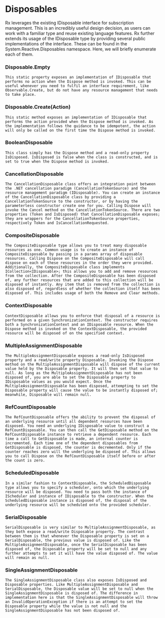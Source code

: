 # Disposables

Rx leverages the existing IDisposable interface for subscription management. This is an incredibly useful design decision, as users can work with a familiar type and reuse existing language features. Rx further extends its usage of the IDisposable type by providing several public implementations of the interface. These can be found in the System.Reactive.Disposables namespace. Here, we will briefly enumerate each of them.

### Disposable.Empty

    This static property exposes an implementation of IDisposable that performs no action when the Dispose method is invoked. This can be useful whenever you need to fulfil an interface requirement, like Observable.Create, but do not have any resource management that needs to take place.
    
### Disposable.Create(Action)

    This static method exposes an implementation of IDisposable that performs the action provided when the Dispose method is invoked. As the implementation follows the guidance to be idempotent, the action will only be called on the first time the Dispose method is invoked.
    
### BooleanDisposable

    This class simply has the Dispose method and a read-only property IsDisposed. IsDisposed is false when the class is constructed, and is set to true when the Dispose method is invoked. 
    
### CancellationDisposable

    The CancellationDisposable class offers an integration point between the .NET cancellation paradigm (CancellationTokenSource) and the resource management paradigm (IDisposable). You can create an instance of the CancellationDisposable class by providing a CancellationTokenSource to the constructor, or by having the parameterless constructor create one for you. Calling Dispose will invoke the Cancel method on the CancellationTokenSource. There are two properties (Token and IsDisposed) that CancellationDisposable exposes; they are wrappers for the CancellationTokenSource properties, respectively Token and IsCancellationRequested. 
    
### CompositeDisposable

    The CompositeDisposable type allows you to treat many disposable resources as one. Common usage is to create an instance of CompositeDisposable by passing in a params array of disposable resources. Calling Dispose on the CompositeDisposable will call dispose on each of these resources in the order they were provided. Additionally, the CompositeDisposable class implements ICollection<IDisposable>; this allows you to add and remove resources from the collection. After the CompositeDisposable has been disposed of, any further resources that are added to this collection will be disposed of instantly. Any item that is removed from the collection is also disposed of, regardless of whether the collection itself has been disposed of. This includes usage of both the Remove and Clear methods.
    
### ContextDisposable

    ContextDisposable allows you to enforce that disposal of a resource is performed on a given SynchronizationContext. The constructor requires both a SynchronizationContext and an IDisposable resource. When the Dispose method is invoked on the ContextDisposable, the provided resource will be disposed of on the specified context. 
    
### MultipleAssignmentDisposable

    The MultipleAssignmentDisposable exposes a read-only IsDisposed property and a read/write property Disposable. Invoking the Dispose method on the MultipleAssignmentDisposable will dispose of the current value held by the Disposable property. It will then set that value to null. As long as the MultipleAssignmentDisposable has not been disposed of, you are able to set the Disposable property to IDisposable values as you would expect. Once the MultipleAssignmentDisposable has been disposed, attempting to set the Disposable property will cause the value to be instantly disposed of; meanwhile, Disposable will remain null. 
    
### RefCountDisposable

    The RefCountDisposable offers the ability to prevent the disposal of an underlying resource until all dependent resources have been disposed. You need an underlying IDisposable value to construct a RefCountDisposable. You can then call the GetDisposable method on the RefCountDisposable instance to retrieve a dependent resource. Each time a call to GetDisposable is made, an internal counter is incremented. Each time one of the dependent disposables from GetDisposable is disposed, the counter is decremented. Only if the counter reaches zero will the underlying be disposed of. This allows you to call Dispose on the RefCountDisposable itself before or after the count is zero. 
    
### ScheduledDisposable

    In a similar fashion to ContextDisposable, the ScheduledDisposable type allows you to specify a scheduler, onto which the underlying resource will be disposed. You need to pass both the instance of IScheduler and instance of IDisposable to the constructor. When the ScheduledDisposable instance is disposed of, the disposal of the underlying resource will be scheduled onto the provided scheduler. 
    
### SerialDisposable

    SerialDisposable is very similar to MultipleAssignmentDisposable, as they both expose a read/write Disposable property. The contrast between them is that whenever the Disposable property is set on a SerialDisposable, the previous value is disposed of. Like the MultipleAssignmentDisposable, once the SerialDisposable has been disposed of, the Disposable property will be set to null and any further attempts to set it will have the value disposed of. The value will remain as null. 
    
### SingleAssignmentDisposable

    The SingleAssignmentDisposable class also exposes IsDisposed and Disposable properties. Like MultipleAssignmentDisposable and SerialDisposable, the Disposable value will be set to null when the SingleAssignmentDisposable is disposed of. The difference in implementation here is that the SingleAssignmentDisposable will throw an InvalidOperationException if there is an attempt to set the Disposable property while the value is not null and the SingleAssignmentDisposable has not been disposed of. 

